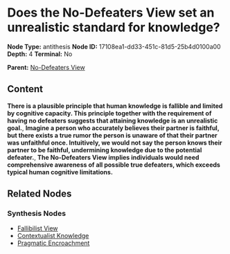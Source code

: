 # Does the No-Defeaters View set an unrealistic standard for knowledge?

**Node Type:** antithesis
**Node ID:** 17108ea1-dd33-451c-81d5-25b4d0100a00
**Depth:** 4
**Terminal:** No

**Parent:** [No-Defeaters View](no-defeaters-view-synthesis-555cc8d4-c639-4445-a026-0d7208c8752b.md)

## Content

**There is a plausible principle that human knowledge is fallible and limited by cognitive capacity. This principle together with the requirement of having no defeaters suggests that attaining knowledge is an unrealistic goal.**, **Imagine a person who accurately believes their partner is faithful, but there exists a true rumor the person is unaware of that their partner was unfaithful once. Intuitively, we would not say the person knows their partner to be faithful, undermining knowledge due to the potential defeater.**, **The No-Defeaters View implies individuals would need comprehensive awareness of all possible true defeaters, which exceeds typical human cognitive limitations.**

## Related Nodes

### Synthesis Nodes

- [Fallibilist View](fallibilist-view-synthesis-98981de5-38cc-4e72-a496-e2002fde912e.md)
- [Contextualist Knowledge](contextualist-knowledge-synthesis-937c25e5-16fa-41f3-b6f5-b912eec452b0.md)
- [Pragmatic Encroachment](pragmatic-encroachment-synthesis-9aadcb2c-31f3-4c4b-b957-9b8614491d13.md)

